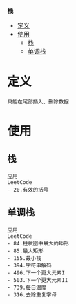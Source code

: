 **栈**
- [定义](#定义)
- [使用](#使用)
  - [栈](#栈)
  - [单调栈](#单调栈)

# 定义 #
```
只能在尾部插入、删除数据
```

# 使用 #
## 栈 ##
```
应用  
LeetCode  
- 20.有效的括号
```

## 单调栈 ## 
```
应用  
LeetCode  
- 84.柱状图中最大的矩形
- 85.最大矩形
- 155.最小栈
- 394.字符串解码
- 496.下一个更大元素I
- 503.下一个更大元素II
- 739.每日温度
- 316.去除重复字母
```
